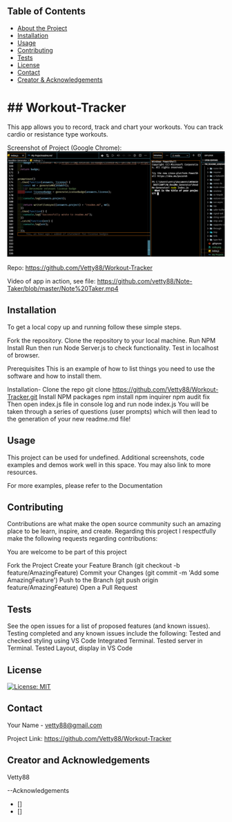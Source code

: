 

 <!-- TABLE OF CONTENTS -->
## Table of Contents

* [About the Project](#answers.project)
* [Installation](#installation)
* [Usage](#usage)
* [Contributing](#contributing)
* [Tests](#tests)
* [License](#license)
* [Contact](#contact)
* [Creator & Acknowledgements](#acknowledgements)

<h1> ## Workout-Tracker </h1>

  This app allows you to record, track and chart your workouts. You can track cardio or resistance type workouts.

  Screenshot of Project (Google Chrome): 
  ![Screenshot](./Screen.PNG?raw=true)

  Repo: https://github.com/Vetty88/Workout-Tracker

Video of app in action, see file: https://github.com/vetty88/Note-Taker/blob/master/Note%20Taker.mp4


## Installation
To get a local copy up and running follow these simple steps.

Fork the repository. Clone the repository to your local machine. Run NPM Install Run then run Node Server.js to check functionality. Test in localhost of browser.

Prerequisites
This is an example of how to list things you need to use the software and how to install them.

Installation-
  Clone the repo
    git clone https://github.com/Vetty88/Workout-Tracker.git
  Install NPM packages
    npm install
    npm inquirer
    npm audit fix
  Then open index.js file in console log and run
    node index.js
  You will be taken through a series of questions (user prompts) which will then lead to the generation of your new readme.md file!


## Usage

This project can be used for undefined. Additional screenshots, code examples and demos work well in this space. You may also link to more resources.

For more examples, please refer to the Documentation

## Contributing

Contributions are what make the open source community such an amazing place to be learn, inspire, and create. Regarding this project I respectfully make the following requests regarding contributions:


You are welcome to be part of this project

Fork the Project
  Create your Feature Branch 
    (git checkout -b feature/AmazingFeature)
  Commit your Changes 
    (git commit -m 'Add some AmazingFeature')
  Push to the Branch 
    (git push origin feature/AmazingFeature)
  Open a Pull Request

## Tests

See the open issues for a list of proposed features (and known issues). Testing completed and any known issues include the following:
 Tested and checked styling using VS Code Integrated Terminal. Tested server in Terminal. Tested Layout, display in VS Code
 
## License

[![License: MIT](https://img.shields.io/badge/License-MIT-yellow.svg)](https://opensource.org/licenses/MIT)

## Contact

Your Name - vetty88@gmail.com

Project Link: https://github.com/Vetty88/Workout-Tracker

## Creator and Acknowledgements

Vetty88

--Acknowledgements
* []
* []
